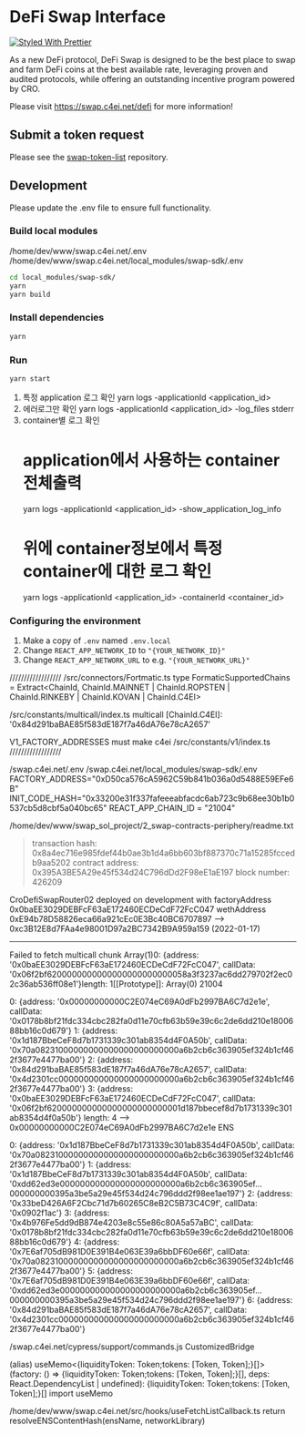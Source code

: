 # DeFi Swap Interface

[![Styled With Prettier](https://img.shields.io/badge/code_style-prettier-ff69b4.svg)](https://prettier.io/)

As a new DeFi protocol, DeFi Swap is designed to be the best place to swap and farm DeFi coins at the best available rate, leveraging proven and audited protocols, while offering an outstanding incentive program powered by CRO.

Please visit https://swap.c4ei.net/defi for more information!

## Submit a token request

Please see the [swap-token-list](https://github.com/crypto-com/swap-token-list) repository.

## Development

Please update the .env file to ensure full functionality.

### Build local modules
/home/dev/www/swap.c4ei.net/.env
/home/dev/www/swap.c4ei.net/local_modules/swap-sdk/.env

```bash
cd local_modules/swap-sdk/
yarn
yarn build
```

### Install dependencies

```bash
yarn
```

### Run

```bash
yarn start
```
 

1. 특정 application 로그 확인
   yarn logs -applicationId <application_id>
2. 에러로그만 확인
   yarn logs -applicationId <application_id> -log_files stderr
3. container별 로그 확인
   # application에서 사용하는 container 전체출력
   yarn logs -applicationId <application_id> -show_application_log_info
   # 위에 container정보에서 특정 container에 대한 로그 확인
   yarn logs -applicationId <application_id> -containerId <container_id>

### Configuring the environment

1. Make a copy of `.env` named `.env.local`
2. Change `REACT_APP_NETWORK_ID` to `"{YOUR_NETWORK_ID}"`
3. Change `REACT_APP_NETWORK_URL` to e.g. `"{YOUR_NETWORK_URL}"` 



//////////////////
/src/connectors/Fortmatic.ts
type FormaticSupportedChains = Extract<ChainId, ChainId.MAINNET | ChainId.ROPSTEN | ChainId.RINKEBY | ChainId.KOVAN | ChainId.C4EI>

/src/constants/multicall/index.ts
multicall [ChainId.C4EI]: '0x84d291baBAE85f583dE187f7a46dA76e78cA2657'

V1_FACTORY_ADDRESSES must make c4ei 
/src/constants/v1/index.ts
//////////////////

/swap.c4ei.net/.env
/swap.c4ei.net/local_modules/swap-sdk/.env
FACTORY_ADDRESS="0xD50ca576cA5962C59b841b036a0d5488E59EFe6B"
INIT_CODE_HASH="0x33200e31f337fafeeeabfacdc6ab723c9b68ee30b1b0537cb5d8cbf5a040bc65"
REACT_APP_CHAIN_ID = "21004"


/home/dev/www/swap_sol_project/2_swap-contracts-periphery/readme.txt
   > transaction hash:    0x8a4ec716e985fdef44b0ae3b1d4a6bb603bf887370c71a15285fccedb9aa5202
   > contract address:    0x395A3BE5A29e45f534d24C796dDd2F98eE1aE197
   > block number:        426209

CroDefiSwapRouter02 deployed on development with 
factoryAddress 0x0baEE3029DEBFcF63aE172460ECDeCdF72FcC047
wethAddress 0xE94b78D58826eca66a921cEc0E3Bc40BC6707897  --> 0xc3B12E8d7FAa4e98001D97a2BC7342B9A959a159  (2022-01-17)



---------------------------------------------------------
Failed to fetch multicall chunk Array(1)0: {address: '0x0baEE3029DEBFcF63aE172460ECDeCdF72FcC047', callData: '0x06f2bf6200000000000000000000000058a3f3237ac6dd279702f2ec02c36ab536ff08e1'}length: 1[[Prototype]]: Array(0) 21004 

0: {address: '0x00000000000C2E074eC69A0dFb2997BA6C7d2e1e', callData: '0x0178b8bf21fdc334cbc282fa0d11e70cfb63b59e39c6c2de6dd210e1800688bb16c0d679'}
1: {address: '0x1d187BbeCeF8d7b1731339c301ab8354d4F0A50b', callData: '0x70a08231000000000000000000000000a6b2cb6c363905ef324b1cf462f3677e4477ba00'}
2: {address: '0x84d291baBAE85f583dE187f7a46dA76e78cA2657', callData: '0x4d2301cc000000000000000000000000a6b2cb6c363905ef324b1cf462f3677e4477ba00'}
3: {address: '0x0baEE3029DEBFcF63aE172460ECDeCdF72FcC047', callData: '0x06f2bf620000000000000000000000001d187bbecef8d7b1731339c301ab8354d4f0a50b'}
length: 4
--> 0x00000000000C2E074eC69A0dFb2997BA6C7d2e1e  ENS

0: {address: '0x1d187BbeCeF8d7b1731339c301ab8354d4F0A50b', callData: '0x70a08231000000000000000000000000a6b2cb6c363905ef324b1cf462f3677e4477ba00'}
1: {address: '0x1d187BbeCeF8d7b1731339c301ab8354d4F0A50b', callData: '0xdd62ed3e000000000000000000000000a6b2cb6c363905ef…000000000395a3be5a29e45f534d24c796ddd2f98ee1ae197'}
2: {address: '0x33beD426A6F2Cbc71d7b60265C8eB2C5B73C4C9f', callData: '0x0902f1ac'}
3: {address: '0x4b976Fe5dd9dB874e4203e8c55e86c80A5a57aBC', callData: '0x0178b8bf21fdc334cbc282fa0d11e70cfb63b59e39c6c2de6dd210e1800688bb16c0d679'}
4: {address: '0x7E6af705dB981D0E391B4e063E39a6bbDF60e66f', callData: '0x70a08231000000000000000000000000a6b2cb6c363905ef324b1cf462f3677e4477ba00'}
5: {address: '0x7E6af705dB981D0E391B4e063E39a6bbDF60e66f', callData: '0xdd62ed3e000000000000000000000000a6b2cb6c363905ef…000000000395a3be5a29e45f534d24c796ddd2f98ee1ae197'}
6: {address: '0x84d291baBAE85f583dE187f7a46dA76e78cA2657', callData: '0x4d2301cc000000000000000000000000a6b2cb6c363905ef324b1cf462f3677e4477ba00'}



/swap.c4ei.net/cypress/support/commands.js
CustomizedBridge


(alias) useMemo<{liquidityToken: Token;tokens: [Token, Token];}[]>(factory: () 
=> {liquidityToken: Token;tokens: [Token, Token];}[], deps: 
   React.DependencyList | undefined): {liquidityToken: Token;tokens: [Token, Token];}[]
import useMemo



/home/dev/www/swap.c4ei.net/src/hooks/useFetchListCallback.ts
return resolveENSContentHash(ensName, networkLibrary)